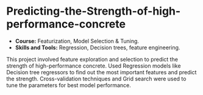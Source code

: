 # Predicting-the-Strength-of-high-performance-concrete
* __Course:__ Featurization, Model Selection & Tuning. 
* __Skills and Tools:__ Regression, Decision trees, feature engineering. 

This project involved feature exploration and selection to predict the strength of high-performance concrete. Used Regression models like Decision tree regressors to find out the most important features and predict the strength. Cross-validation techniques and Grid search were used to tune the parameters for best model performance.
